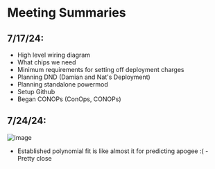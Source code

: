 # Meeting Summaries
## 7/17/24:
- High level wiring diagram
- What chips we need
- Minimum requirements for setting off deployment charges
- Planning DND (Damian and Nat's Deployment)
- Planning standalone powermod
- Setup Github
- Began CONOPs (ConOps, CONOPs)

## 7/24/24:
![image](https://github.com/user-attachments/assets/831c8cc7-ae64-49a6-b53e-ae0c9aa0a87e)
- Established polynomial fit is like almost it for predicting apogee :( - Pretty close
